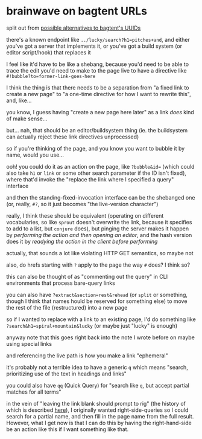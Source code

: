 # brainwave on bagtent URLs

split out from [possible alternatives to bagtent's UUIDs](6120589f-57ac-4512-8835-cabef39ec4f2.md)

there's a known endpoint like `../lucky/search?h1=pitches+and`, and either you've got a server that implements it, or you've got a build system (or editor script/hook) that replaces it

I feel like it'd have to be like a shebang, because you'd need to be able to trace the edit you'd need to make to the page live to have a directive like `#!bubble?to=former-link-goes-here`

I think the thing is that there needs to be a separation from "a fixed link to create a new page" to "a one-time directive for how I want to rewrite this", and, like...

you know, I guess having "create a new page here later" as a link *does* kind of make sense...

but... nah, that should be an editor/buildsystem thing (ie. the buildsystem can actually reject these link directives unprocessed)

so if you're thinking of the page, and you know you want to bubble it by name, would you use...

ooh! you could do it as an action on the page, like `?bubble&id=` (which could also take `h1` or `link` or some other search parameter if the ID isn't fixed), where that'd invoke the "replace the link where I specified a query" interface

and then the standing-fixed-invocation interface can be the shebanged one (or, really, `#?`, so it just becomes "the live-version character")

really, I think these should be equivalent (operating on different vocabularies, so like `sprout` doesn't overwrite the link, because it specifies to add to a list, but `conjure` does), but pinging the server makes it happen by *performing the action and then opening an editor*, and the hash version does it by *readying the action in the client before performing*

actually, that sounds a lot like violating HTTP GET semantics, so maybe not

also, do hrefs starting with `?` apply to the page the way `#` does? I think so?

this can also be thought of as "commenting out the query" in CLI environments that process bare-query links

you can also have `?extract&section=rest&rehead` (or `split` or something, though I think that names hould be reserved for something else) to move the rest of the file (restructured) into a new page

so if I wanted to replace with a link to an existing page, I'd do something like `?search&h1=spiral+mountain&lucky` (or maybe just "lucky" is enough)

anyway note that this goes right back into the note I wrote before on maybe using special links

and referencing the live path is how you make a link "ephemeral"

it's probably not a terrible idea to have a generic `q` which means "search, prioritizing use of the text in headings and links"

you could also have `qq` (Quick Query) for "search like `q`, but accept partial matches for all terms"

in the vein of "leaving the link blank should prompt to rig" (the history of which is described [here](88e5452a-c473-4be1-a1ca-2f6caed18657.md)), I originally wanted right-side-queries so I could search for a partial name, and then fill in the page name from the full result. However, what I get now is that I can do this by having the right-hand-side be an action like this if I want something like that.
